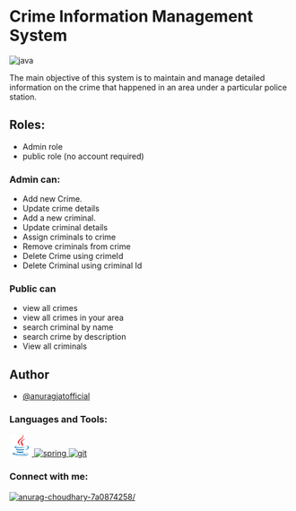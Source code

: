 
# Crime Information Management System

<img src="https://images.projectsgeek.com/2016/01/Crime-Investigation-Management-System.jpg" alt="java" width="400" height="300"/>

The main objective of this system is to maintain and manage detailed information on the
crime that happened in an area under a particular police station.
## Roles:

- Admin role
- public role (no account required)
### Admin can:
- Add new Crime.
- Update crime details
- Add a new criminal.
- Update criminal details
- Assign criminals to crime
- Remove criminals from crime
- Delete Crime using crimeId
- Delete Criminal using criminal Id
### Public can
- view all crimes
- view all crimes in your area
- search criminal by name
- search crime by description
- View all criminals


## Author

- [@anuragjatofficial](https://www.github.com/anuragjatofficial)
<h3 align="left">Languages and Tools:</h3>
<p align="left"> <a href="https://www.java.com" target="_blank" rel="noreferrer"> <img src="https://raw.githubusercontent.com/devicons/devicon/master/icons/java/java-original.svg" alt="java" width="40" height="40"/> </a>   <a href="https://spring.io/" target="_blank" rel="noreferrer"> <img src="https://www.vectorlogo.zone/logos/springio/springio-icon.svg" alt="spring" width="40" height="40"/> </a><a href="https://git-scm.com/" target="_blank" rel="noreferrer"> <img src="https://www.vectorlogo.zone/logos/git-scm/git-scm-icon.svg" alt="git" width="40" height="40"/> </a> </p>
<h3 align="left">Connect with me:</h3>
<p align="left">
<a href="https://linkedin.com/in/anurag-choudhary-7a0874258/" target="blank"><img align="center" src="https://raw.githubusercontent.com/rahuldkjain/github-profile-readme-generator/master/src/images/icons/Social/linked-in-alt.svg" alt="anurag-choudhary-7a0874258/" height="30" width="40" /></a>
</p>